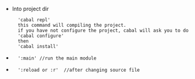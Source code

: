 * Into project dir
		
		'cabal repl'  
		this command will compiling the project.
		if you have not configure the project, cabal will ask you to do 
		'cabal configure' 
		then 
		'cabal install'

* 		':main' //run the main module

*		':reload or :r'  //after changing source file 

